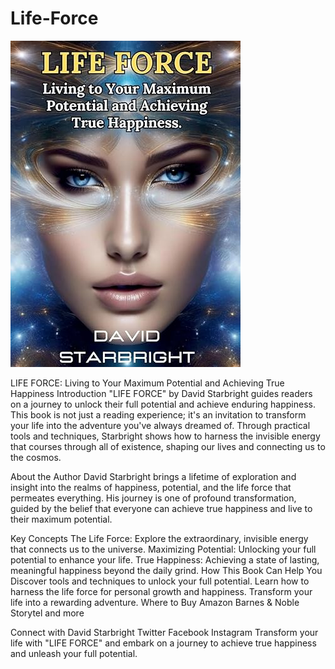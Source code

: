 # Life-Force

![LIFE FORCE Book Cover](/71eCBnORWnL._SY522_.jpg)

LIFE FORCE: Living to Your Maximum Potential and Achieving True Happiness
Introduction
"LIFE FORCE" by David Starbright guides readers on a journey to unlock their full potential and achieve enduring happiness. This book is not just a reading experience; it's an invitation to transform your life into the adventure you've always dreamed of. Through practical tools and techniques, Starbright shows how to harness the invisible energy that courses through all of existence, shaping our lives and connecting us to the cosmos.

About the Author
David Starbright brings a lifetime of exploration and insight into the realms of happiness, potential, and the life force that permeates everything. His journey is one of profound transformation, guided by the belief that everyone can achieve true happiness and live to their maximum potential.

Key Concepts
The Life Force: Explore the extraordinary, invisible energy that connects us to the universe.
Maximizing Potential: Unlocking your full potential to enhance your life.
True Happiness: Achieving a state of lasting, meaningful happiness beyond the daily grind.
How This Book Can Help You
Discover tools and techniques to unlock your full potential.
Learn how to harness the life force for personal growth and happiness.
Transform your life into a rewarding adventure.
Where to Buy
Amazon
Barnes & Noble
Storytel and more

Connect with David Starbright
Twitter
Facebook
Instagram
Transform your life with "LIFE FORCE" and embark on a journey to achieve true happiness and unleash your full potential.
